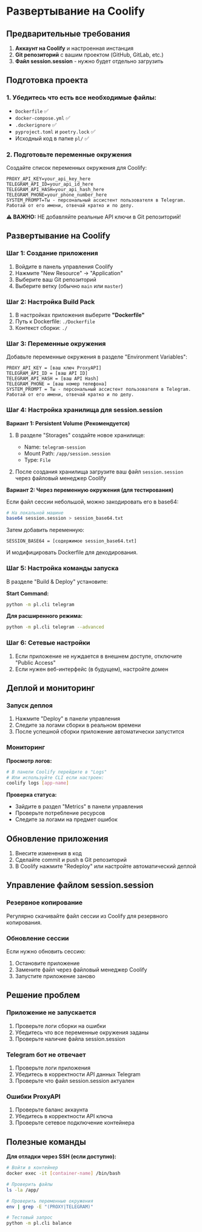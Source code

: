 # Развертывание на Coolify

## Предварительные требования

1. **Аккаунт на Coolify** и настроенная инстанция
2. **Git репозиторий** с вашим проектом (GitHub, GitLab, etc.)
3. **Файл session.session** - нужно будет отдельно загрузить

## Подготовка проекта

### 1. Убедитесь что есть все необходимые файлы:

- `Dockerfile` ✅
- `docker-compose.yml` ✅
- `.dockerignore` ✅
- `pyproject.toml` и `poetry.lock` ✅
- Исходный код в папке `pl/` ✅

### 2. Подготовьте переменные окружения

Создайте список переменных окружения для Coolify:

```env
PROXY_API_KEY=your_api_key_here
TELEGRAM_API_ID=your_api_id_here
TELEGRAM_API_HASH=your_api_hash_here
TELEGRAM_PHONE=your_phone_number_here
SYSTEM_PROMPT=Ты - персональный ассистент пользователя в Telegram. Работай от его имени, отвечай кратко и по делу.
```

**⚠️ ВАЖНО:** НЕ добавляйте реальные API ключи в Git репозиторий!

## Развертывание на Coolify

### Шаг 1: Создание приложения

1. Войдите в панель управления Coolify
2. Нажмите "New Resource" → "Application"
3. Выберите ваш Git репозиторий
4. Выберите ветку (обычно `main` или `master`)

### Шаг 2: Настройка Build Pack

1. В настройках приложения выберите **"Dockerfile"**
2. Путь к Dockerfile: `./Dockerfile`
3. Контекст сборки: `./`

### Шаг 3: Переменные окружения

Добавьте переменные окружения в разделе "Environment Variables":

```
PROXY_API_KEY = [ваш ключ ProxyAPI]
TELEGRAM_API_ID = [ваш API ID]
TELEGRAM_API_HASH = [ваш API Hash]
TELEGRAM_PHONE = [ваш номер телефона]
SYSTEM_PROMPT = Ты - персональный ассистент пользователя в Telegram. Работай от его имени, отвечай кратко и по делу.
```

### Шаг 4: Настройка хранилища для session.session

**Вариант 1: Persistent Volume (Рекомендуется)**

1. В разделе "Storages" создайте новое хранилище:

   - Name: `telegram-session`
   - Mount Path: `/app/session.session`
   - Type: `File`

2. После создания хранилища загрузите ваш файл `session.session` через файловый менеджер Coolify

**Вариант 2: Через переменную окружения (для тестирования)**

Если файл сессии небольшой, можно закодировать его в base64:

```bash
# На локальной машине
base64 session.session > session_base64.txt
```

Затем добавить переменную:

```
SESSION_BASE64 = [содержимое session_base64.txt]
```

И модифицировать Dockerfile для декодирования.

### Шаг 5: Настройка команды запуска

В разделе "Build & Deploy" установите:

**Start Command:**

```bash
python -m pl.cli telegram
```

**Для расширенного режима:**

```bash
python -m pl.cli telegram --advanced
```

### Шаг 6: Сетевые настройки

1. Если приложение не нуждается в внешнем доступе, отключите "Public Access"
2. Если нужен веб-интерфейс (в будущем), настройте домен

## Деплой и мониторинг

### Запуск деплоя

1. Нажмите "Deploy" в панели управления
2. Следите за логами сборки в реальном времени
3. После успешной сборки приложение автоматически запустится

### Мониторинг

**Просмотр логов:**

```bash
# В панели Coolify перейдите в "Logs"
# Или используйте CLI если настроен:
coolify logs [app-name]
```

**Проверка статуса:**

- Зайдите в раздел "Metrics" в панели управления
- Проверьте потребление ресурсов
- Следите за логами на предмет ошибок

## Обновление приложения

1. Внесите изменения в код
2. Сделайте commit и push в Git репозиторий
3. В Coolify нажмите "Redeploy" или настройте автоматический деплой

## Управление файлом session.session

### Резервное копирование

Регулярно скачивайте файл сессии из Coolify для резервного копирования.

### Обновление сессии

Если нужно обновить сессию:

1. Остановите приложение
2. Замените файл через файловый менеджер Coolify
3. Запустите приложение заново

## Решение проблем

### Приложение не запускается

1. Проверьте логи сборки на ошибки
2. Убедитесь что все переменные окружения заданы
3. Проверьте наличие файла session.session

### Telegram бот не отвечает

1. Проверьте логи приложения
2. Убедитесь в корректности API данных Telegram
3. Проверьте что файл session.session актуален

### Ошибки ProxyAPI

1. Проверьте баланс аккаунта
2. Убедитесь в корректности API ключа
3. Проверьте сетевое подключение контейнера

## Полезные команды

**Для отладки через SSH (если доступно):**

```bash
# Войти в контейнер
docker exec -it [container-name] /bin/bash

# Проверить файлы
ls -la /app/

# Проверить переменные окружения
env | grep -E "(PROXY|TELEGRAM)"

# Тестовый запрос
python -m pl.cli balance
```
